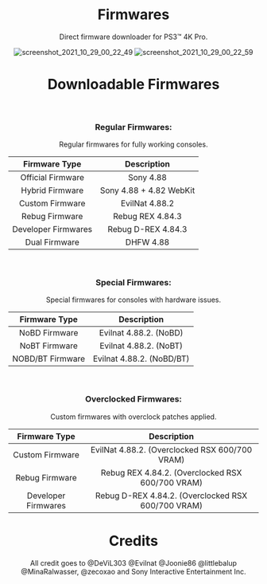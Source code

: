 <div align="center"> 
  
# Firmwares
Direct firmware downloader for PS3™ 4K Pro.

![screenshot_2021_10_29_00_22_49](https://user-images.githubusercontent.com/74815634/139370610-ac5751af-9325-405e-9249-773049203273.png)
![screenshot_2021_10_29_00_22_59](https://user-images.githubusercontent.com/74815634/139370614-5d785905-9b5e-47bb-8686-b1788b08e723.png)

# Downloadable Firmwares
 </br>
 
### Regular Firmwares:
Regular firmwares for fully working consoles.<br>

|    Firmware Type    |       Description       |
|:-------------------:|:-----------------------:|
| Official Firmware   | Sony 4.88               |
| Hybrid Firmware     | Sony 4.88 + 4.82 WebKit |
| Custom Firmware     | EvilNat 4.88.2          |
| Rebug Firmware      | Rebug REX 4.84.3        |
| Developer Firmwares | Rebug D-REX 4.84.3      |
| Dual Firmware       | DHFW 4.88               |
</br>

### Special Firmwares:
Special firmwares for consoles with hardware issues.<br>

|   Firmware Type  |        Description        |
|:----------------:|:-------------------------:|
| NoBD Firmware    | Evilnat 4.88.2. (NoBD)    |
| NoBT Firmware    | Evilnat 4.88.2. (NoBT)    |
| NOBD/BT Firmware | Evilnat 4.88.2. (NoBD/BT) |</br>
</br>

### Overclocked Firmwares:
Custom firmwares with overclock patches applied.<br>

|    Firmware Type    |                     Description                    |
|:-------------------:|:--------------------------------------------------:|
|   Custom Firmware   |   EvilNat 4.88.2. (Overclocked RSX 600/700 VRAM)   |
|    Rebug Firmware   |  Rebug REX 4.84.2. (Overclocked RSX 600/700 VRAM)  |
| Developer Firmwares | Rebug D-REX 4.84.2. (Overclocked RSX 600/700 VRAM) |

 # Credits
 
 All credit goes to @DeViL303 @Evilnat @Joonie86 @littlebalup @MinaRalwasser, @zecoxao and Sony Interactive Entertainment Inc.
</div>
  
